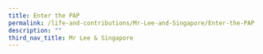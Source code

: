 ```yaml
---
title: Enter the PAP
permalink: /life-and-contributions/Mr-Lee-and-Singapore/Enter-the-PAP
description: ""
third_nav_title: Mr Lee & Singapore
---
```

